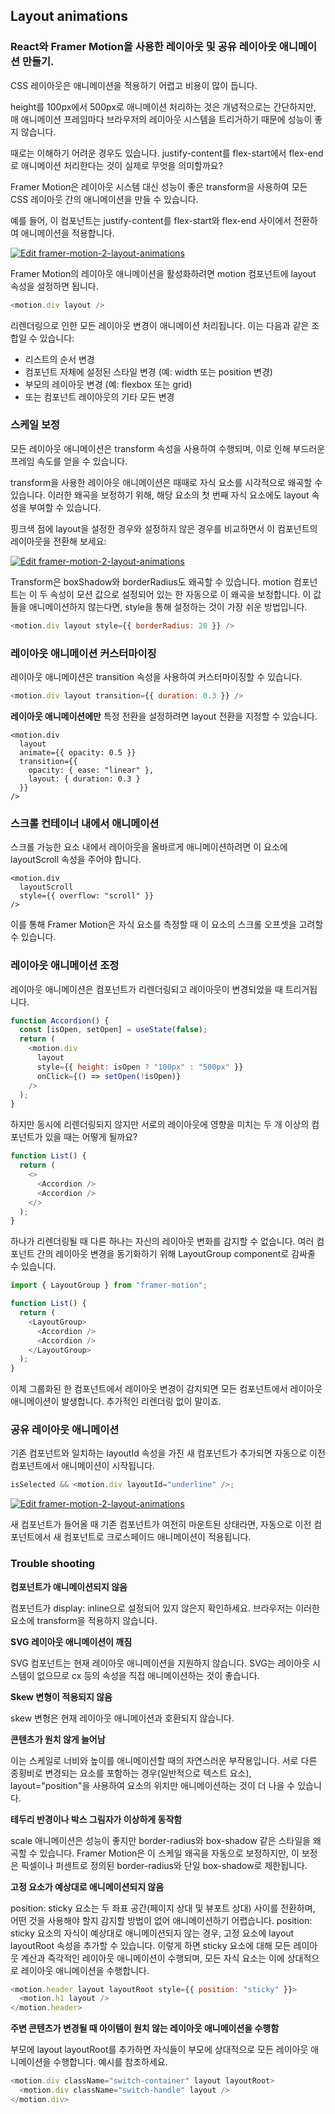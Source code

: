## Layout animations

### React와 Framer Motion을 사용한 레이아웃 및 공유 레이아웃 애니메이션 만들기.

CSS 레이아웃은 애니메이션을 적용하기 어렵고 비용이 많이 듭니다.

height를 100px에서 500px로 애니메이션 처리하는 것은 개념적으로는 간단하지만, 매 애니메이션 프레임마다 브라우저의 레이아웃 시스템을 트리거하기 때문에 성능이 좋지 않습니다.

때로는 이해하기 어려운 경우도 있습니다. justify-content를 flex-start에서 flex-end로 애니메이션 처리한다는 것이 실제로 무엇을 의미할까요?

Framer Motion은 레이아웃 시스템 대신 성능이 좋은 transform을 사용하여 모든 CSS 레이아웃 간의 애니메이션을 만들 수 있습니다.

예를 들어, 이 컴포넌트는 justify-content를 flex-start와 flex-end 사이에서 전환하여 애니메이션을 적용합니다.

[![Edit framer-motion-2-layout-animations](https://codesandbox.io/static/img/play-codesandbox.svg)](https://codesandbox.io/s/framer-motion-2-layout-animations-kij8p?fontsize=14&hidenavigation=1&theme=dark)

Framer Motion의 레이아웃 애니메이션을 활성화하려면 motion 컴포넌트에 layout 속성을 설정하면 됩니다.

```javascript
<motion.div layout />
```

리렌더링으로 인한 모든 레이아웃 변경이 애니메이션 처리됩니다.
이는 다음과 같은 조합일 수 있습니다:

- 리스트의 순서 변경
- 컴포넌트 자체에 설정된 스타일 변경 (예: width 또는 position 변경)
- 부모의 레이아웃 변경 (예: flexbox 또는 grid)
- 또는 컴포넌트 레이아웃의 기타 모든 변경

### 스케일 보정

모든 레이아웃 애니메이션은 transform 속성을 사용하여 수행되며, 이로 인해 부드러운 프레임 속도를 얻을 수 있습니다.

transform을 사용한 레이아웃 애니메이션은 때때로 자식 요소를 시각적으로 왜곡할 수 있습니다. 이러한 왜곡을 보정하기 위해, 해당 요소의 첫 번째 자식 요소에도 layout 속성을 부여할 수 있습니다.

핑크색 점에 layout을 설정한 경우와 설정하지 않은 경우를 비교하면서 이 컴포넌트의 레이아웃을 전환해 보세요:

[![Edit framer-motion-2-layout-animations](https://codesandbox.io/static/img/play-codesandbox.svg)](https://codesandbox.io/s/framer-motion-2-scale-correction-z4tgr?from-embed)

Transform은 boxShadow와 borderRadius도 왜곡할 수 있습니다. motion 컴포넌트는 이 두 속성이 모션 값으로 설정되어 있는 한 자동으로 이 왜곡을 보정합니다.
이 값들을 애니메이션하지 않는다면, style을 통해 설정하는 것이 가장 쉬운 방법입니다.

```javascript
<motion.div layout style={{ borderRadius: 20 }} />
```

### 레이아웃 애니메이션 커스터마이징

레이아웃 애니메이션은 transition 속성을 사용하여 커스터마이징할 수 있습니다.

```javascript
<motion.div layout transition={{ duration: 0.3 }} />
```

**레이아웃 애니메이션에만** 특정 전환을 설정하려면 layout 전환을 지정할 수 있습니다.

```
<motion.div
  layout
  animate={{ opacity: 0.5 }}
  transition={{
    opacity: { ease: "linear" },
    layout: { duration: 0.3 }
  }}
/>
```

### 스크롤 컨테이너 내에서 애니메이션

스크롤 가능한 요소 내에서 레이아웃을 올바르게 애니메이션하려면 이 요소에 layoutScroll 속성을 주어야 합니다.

```
<motion.div
  layoutScroll
  style={{ overflow: "scroll" }}
/>
```

이를 통해 Framer Motion은 자식 요소를 측정할 때 이 요소의 스크롤 오프셋을 고려할 수 있습니다.

### 레이아웃 애니메이션 조정

레이아웃 애니메이션은 컴포넌트가 리렌더링되고 레이아웃이 변경되었을 때 트리거됩니다.

```javascript
function Accordion() {
  const [isOpen, setOpen] = useState(false);
  return (
    <motion.div
      layout
      style={{ height: isOpen ? "100px" : "500px" }}
      onClick={() => setOpen(!isOpen)}
    />
  );
}
```

하지만 동시에 리렌더링되지 않지만 서로의 레이아웃에 영향을 미치는 두 개 이상의 컴포넌트가 있을 때는 어떻게 될까요?

```javascript
function List() {
  return (
    <>
      <Accordion />
      <Accordion />
    </>
  );
}
```

하나가 리렌더링될 때 다른 하나는 자신의 레이아웃 변화를 감지할 수 없습니다.
여러 컴포넌트 간의 레이아웃 변경을 동기화하기 위해 LayoutGroup component로 감싸줄 수 있습니다.

```javascript
import { LayoutGroup } from "framer-motion";

function List() {
  return (
    <LayoutGroup>
      <Accordion />
      <Accordion />
    </LayoutGroup>
  );
}
```

이제 그룹화된 한 컴포넌트에서 레이아웃 변경이 감지되면 모든 컴포넌트에서 레이아웃 애니메이션이 발생합니다. 추가적인 리렌더링 없이 말이죠.

### 공유 레이아웃 애니메이션

기존 컴포넌트와 일치하는 layoutId 속성을 가진 새 컴포넌트가 추가되면 자동으로 이전 컴포넌트에서 애니메이션이 시작됩니다.

```javascript
isSelected && <motion.div layoutId="underline" />;
```

[![Edit framer-motion-2-layout-animations](https://codesandbox.io/static/img/play-codesandbox.svg)](https://codesandbox.io/s/framer-motion-layout-animations-snxgv?from-embed)

새 컴포넌트가 들어올 때 기존 컴포넌트가 여전히 마운트된 상태라면, 자동으로 이전 컴포넌트에서 새 컴포넌트로 크로스페이드 애니메이션이 적용됩니다.

### Trouble shooting

**컴포넌트가 애니메이션되지 않음**

컴포넌트가 display: inline으로 설정되어 있지 않은지 확인하세요. 브라우저는 이러한 요소에 transform을 적용하지 않습니다.

**SVG 레이아웃 애니메이션이 깨짐**

SVG 컴포넌트는 현재 레이아웃 애니메이션을 지원하지 않습니다. SVG는 레이아웃 시스템이 없으므로 cx 등의 속성을 직접 애니메이션하는 것이 좋습니다.

**Skew 변형이 적용되지 않음**

skew 변형은 현재 레이아웃 애니메이션과 호환되지 않습니다.

**콘텐츠가 원치 않게 늘어남**

이는 스케일로 너비와 높이를 애니메이션할 때의 자연스러운 부작용입니다. 서로 다른 종횡비로 변경되는 요소를 포함하는 경우(일반적으로 텍스트 요소), layout="position"을 사용하여 요소의 위치만 애니메이션하는 것이 더 나을 수 있습니다.

**테두리 반경이나 박스 그림자가 이상하게 동작함**

scale 애니메이션은 성능이 좋지만 border-radius와 box-shadow 같은 스타일을 왜곡할 수 있습니다.
Framer Motion은 이 스케일 왜곡을 자동으로 보정하지만, 이 보정은 픽셀이나 퍼센트로 정의된 border-radius와 단일 box-shadow로 제한됩니다.

**고정 요소가 예상대로 애니메이션되지 않음**

position: sticky 요소는 두 좌표 공간(페이지 상대 및 뷰포트 상대) 사이를 전환하며, 어떤 것을 사용해야 할지 감지할 방법이 없어 애니메이션하기 어렵습니다.
position: sticky 요소의 자식이 예상대로 애니메이션되지 않는 경우, 고정 요소에 layout layoutRoot 속성을 추가할 수 있습니다. 이렇게 하면 sticky 요소에 대해 모든 레이아웃 계산과 즉각적인 레이아웃 애니메이션이 수행되며, 모든 자식 요소는 이에 상대적으로 레이아웃 애니메이션을 수행합니다.

```javascript
<motion.header layout layoutRoot style={{ position: "sticky" }}>
  <motion.h1 layout />
</motion.header>
```

**주변 콘텐츠가 변경될 때 아이템이 원치 않는 레이아웃 애니메이션을 수행함**

부모에 layout layoutRoot를 추가하면 자식들이 부모에 상대적으로 모든 레이아웃 애니메이션을 수행합니다. 예시를 참조하세요.

```javascript
<motion.div className="switch-container" layout layoutRoot>
  <motion.div className="switch-handle" layout />
</motion.div>
```
